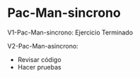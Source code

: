 # Pac-Man-sincrono

V1-Pac-Man-sincrono: Ejercicio Terminado

V2-Pac-Man-asincrono: 
  - Revisar código
  - Hacer pruebas

